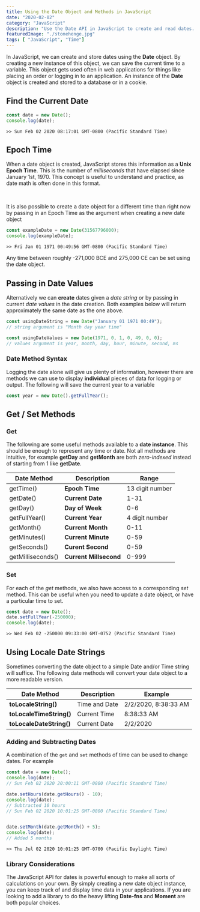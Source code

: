 ```yaml
---
title: Using the Date Object and Methods in JavaScript
date: "2020-02-02"
category: "JavaScript"
description: "Use the Date API in JavaScript to create and read dates. Explains epoch time and date methods."
featuredImage: "./stonehenge.jpg"
tags: [ "JavaScript", "Time"]
---
```


In JavaScript, we can create and store dates using the **Date** object. By creating a new instance of this object, we can save the current time to a variable. This object gets used often in web applications for things like placing an order or logging in to an application. An instance of the **Date** object is created and stored to a database or in a cookie.

## Find the Current Date

```javascript
const date = new Date();
console.log(date);
```

```terminal
>> Sun Feb 02 2020 08:17:01 GMT-0800 (Pacific Standard Time)
```

## Epoch Time

When a date object is created, JavaScript stores this information as a **Unix Epoch Time**. This is the number of *milliseconds* that have elapsed since January 1st, 1970. This concept is useful to understand and practice, as date math is often done in this format.  

&nbsp;

It is also possible to create a date object for a different time than right now by passing in an Epoch Time as the argument when creating a new date object

```javascript
const exampleDate = new Date(31567796000);
console.log(exampleDate);
```

```terminal
>> Fri Jan 01 1971 00:49:56 GMT-0800 (Pacific Standard Time)
```

Any time between roughly -271,000 BCE and 275,000 CE can be set using the date object.

## Passing in Date Values

Alternatively we can **create** dates given a *date string* or by passing in current *date values* in the date creation. Both examples below will return approximately the same date as the one above.

```javascript
const usingDateString = new Date("January 01 1971 00:49");
// string argument is "Month day year time"

const usingDateValues = new Date(1971, 0, 1, 0, 49, 0, 0);
// values argument is year, month, day, hour, minute, second, ms
```

### Date Method Syntax

Logging the date alone will give us plenty of information, however there are methods we can use to display **individual** pieces of data for logging or output. The following will save the current year to a variable

```javascript
const year = new Date().getFullYear();
```

## Get / Set Methods

### Get

The following are some useful methods available to a **date instance**. This should be enough to represent any time or date. Not all methods are intuitive, for example **getDay** and **getMonth** are both *zero-indexed* instead of starting from 1 like **getDate**.  

| Date Method       | Description            | Range           |
| ----------------- | ---------------------- | --------------- |
| getTime()         | **Epoch Time**         | 13 digit number |
| getDate()         | **Current Date**       | 1-31            |
| getDay()          | **Day of Week**        | 0-6             |
| getFullYear()     | **Current Year**       | 4 digit number  |
| getMonth()        | **Current Month**      | 0-11            |
| getMinutes()      | **Current Minute**     | 0-59            |
| getSeconds()      | **Curent Second**      | 0-59            |
| getMilliseconds() | **Current Millsecond** | 0-999           |

### Set

For each of the *get* methods, we also have access to a corresponding *set* method. This can be useful when you need to update a date object, or have a particular time to set.

```javascript
const date = new Date();
date.setFullYear(-250000);
console.log(date);
```

```terminal
>> Wed Feb 02 -250000 09:33:00 GMT-0752 (Pacific Standard Time)
```

## Using Locale Date Strings

Sometimes converting the date object to a simple Date and/or Time string will suffice. The following date methods will convert your date object to a more readable version.

| Date Method              | Description   | Example              |
| ------------------------ | ------------- | -------------------- |
| **toLocaleString()**     | Time and Date | 2/2/2020, 8:38:33 AM |
| **toLocaleTimeString()** | Current Time  | 8:38:33 AM           |
| **toLocaleDateString()** | Current Date  | 2/2/2020             |

### Adding and Subtracting Dates

A combination of the `get` and `set` methods of time can be used to change dates. For example

```javascript
const date = new Date();
console.log(date);
// Sun Feb 02 2020 20:00:11 GMT-0800 (Pacific Standard Time)

date.setHours(date.getHours() - 10);
console.log(date);
// Subtracted 10 hours
// Sun Feb 02 2020 10:01:25 GMT-0800 (Pacific Standard Time)


date.setMonth(date.getMonth() + 5);
console.log(date);
// Added 5 months
```

```terminal
>> Thu Jul 02 2020 10:01:25 GMT-0700 (Pacific Daylight Time)
```

### Library Considerations

The JavaScript API for dates is powerful enough to make all sorts of calculations on your own. By simply creating a new date object instance, you can keep track of and display time data in your applications. If you are looking to add a library to do the heavy lifting **Date-fns** and **Moment** are both popular choices.